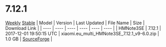 # 7.12.1
[Weekly](#Weekly)  [Stable](#Stable)
| Model | Version | Last Updated | File Name | Size | Download Link |
| ---- | ---- | ---- | ---- | ---- | ---- |
| HMNote3SE | 7.12.1 | 2017-12-01 19:50:15 UTC | xiaomi.eu_multi_HMNote3SE_7.12.1_v9-6.0.zip | 1.0 GB | [SourceForge](https://sourceforge.net/projects/xiaomi-eu-multilang-miui-roms/files/xiaomi.eu/MIUI-WEEKLY-RELEASES/7.12.1/xiaomi.eu_multi_HMNote3SE_7.12.1_v9-6.0.zip/download) |
